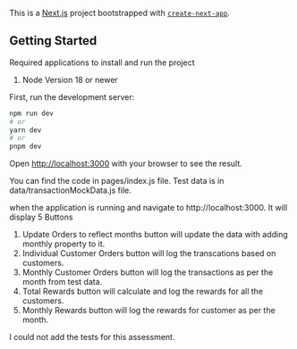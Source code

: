 This is a [Next.js](https://nextjs.org/) project bootstrapped with [`create-next-app`](https://github.com/vercel/next.js/tree/canary/packages/create-next-app).

## Getting Started

Required applications to install and run the project
 1. Node Version 18 or newer

First, run the development server:

```bash
npm run dev
# or
yarn dev
# or
pnpm dev
```

Open [http://localhost:3000](http://localhost:3000) with your browser to see the result.

You can find the code in pages/index.js file.
Test data is in data/transactionMockData.js file.

when the application is running and navigate to http://localhost:3000. It will display 5 Buttons 

1. Update Orders to reflect months button will update the data with adding monthly property to it.
2. Individual Customer Orders button will log the transcations based on customers.
3. Monthly Customer Orders button will log the transactions as per the month from test data.
4. Total Rewards button will calculate and log the rewards for all the customers.
5. Monthly Rewards button will log the rewards for customer as per the month.

I could not add the tests for this assessment.


